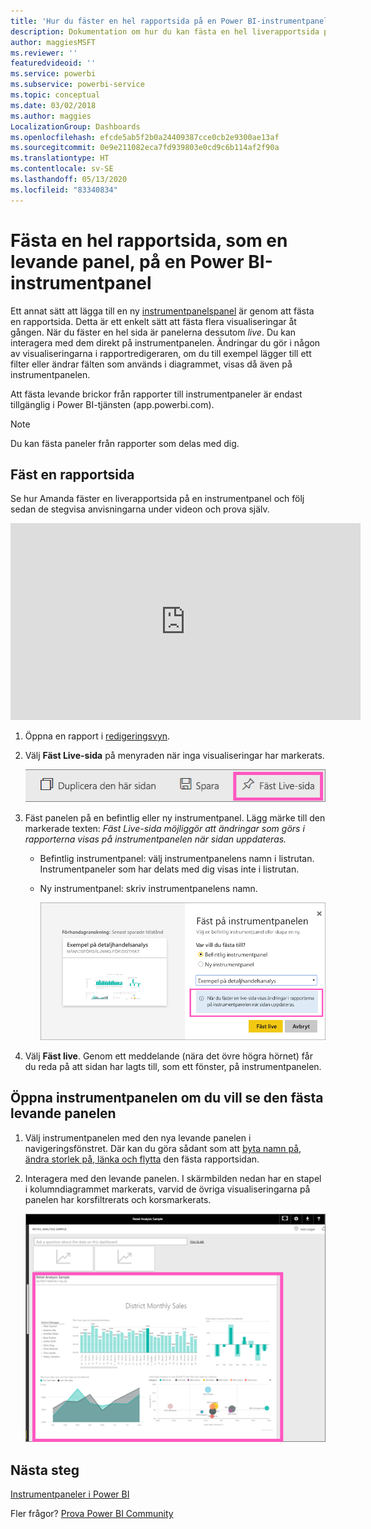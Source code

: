 ```yaml
---
title: 'Hur du fäster en hel rapportsida på en Power BI-instrumentpanel '
description: Dokumentation om hur du kan fästa en hel liverapportsida på en Power BI-instrumentpanel från en rapport.
author: maggiesMSFT
ms.reviewer: ''
featuredvideoid: ''
ms.service: powerbi
ms.subservice: powerbi-service
ms.topic: conceptual
ms.date: 03/02/2018
ms.author: maggies
LocalizationGroup: Dashboards
ms.openlocfilehash: efcde5ab5f2b0a24409387cce0cb2e9300ae13af
ms.sourcegitcommit: 0e9e211082eca7fd939803e0cd9c6b114af2f90a
ms.translationtype: HT
ms.contentlocale: sv-SE
ms.lasthandoff: 05/13/2020
ms.locfileid: "83340834"
---
```

# <a name="pin-an-entire-report-page-as-a-live-tile-to-a-power-bi-dashboard"></a>Fästa en hel rapportsida, som en levande panel, på en Power BI-instrumentpanel
Ett annat sätt att lägga till en ny [instrumentpanelspanel](../consumer/end-user-tiles.md) är genom att fästa en rapportsida. Detta är ett enkelt sätt att fästa flera visualiseringar åt gången.  När du fäster en hel sida är panelerna dessutom *live*. Du kan interagera med dem direkt på instrumentpanelen. Ändringar du gör i någon av visualiseringarna i rapportredigeraren, om du till exempel lägger till ett filter eller ändrar fälten som används i diagrammet, visas då även på instrumentpanelen.  

Att fästa levande brickor från rapporter till instrumentpaneler är endast tillgänglig i Power BI-tjänsten (app.powerbi.com).

> [!NOTE]
> Du kan fästa paneler från rapporter som delas med dig.
> 
> 

## <a name="pin-a-report-page"></a>Fäst en rapportsida
Se hur Amanda fäster en liverapportsida på en instrumentpanel och följ sedan de stegvisa anvisningarna under videon och prova själv.

<iframe width="560" height="315" src="https://www.youtube.com/embed/EzhfBpPboPA" frameborder="0" allowfullscreen></iframe>


1. Öppna en rapport i [redigeringsvyn](service-interact-with-a-report-in-editing-view.md).
2. Välj **Fäst Live-sida** på menyraden när inga visualiseringar har markerats.
   
   ![Ikonen Fäst Live-sida](media/service-dashboard-pin-live-tile-from-report/pbi-pin-live-page.png) 
3. Fäst panelen på en befintlig eller ny instrumentpanel. Lägg märke till den markerade texten: *Fäst Live-sida möjliggör att ändringar som görs i rapporterna visas på instrumentpanelen när sidan uppdateras.*
   
   * Befintlig instrumentpanel: välj instrumentpanelens namn i listrutan. Instrumentpaneler som har delats med dig visas inte i listrutan.
   * Ny instrumentpanel: skriv instrumentpanelens namn.
     
     ![dialogrutan Fäst på instrumentpanelen](media/service-dashboard-pin-live-tile-from-report/pbi-pin-live-page-dialog.png)
4. Välj **Fäst live**. Genom ett meddelande (nära det övre högra hörnet) får du reda på att sidan har lagts till, som ett fönster, på instrumentpanelen.

## <a name="open-the-dashboard-to-see-the-pinned-live-tile"></a>Öppna instrumentpanelen om du vill se den fästa levande panelen
1. Välj instrumentpanelen med den nya levande panelen i navigeringsfönstret. Där kan du göra sådant som att [byta namn på, ändra storlek på, länka och flytta](service-dashboard-edit-tile.md) den fästa rapportsidan.  
2. Interagera med den levande panelen.  I skärmbilden nedan har en stapel i kolumndiagrammet markerats, varvid de övriga visualiseringarna på panelen har korsfiltrerats och korsmarkerats.
   
    ![instrumentpaneler med en levande panel](media/service-dashboard-pin-live-tile-from-report/pbi-live-tile.png)

## <a name="next-steps"></a>Nästa steg
[Instrumentpaneler i Power BI](../consumer/end-user-dashboards.md)

Fler frågor? [Prova Power BI Community](https://community.powerbi.com/)
